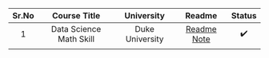 |  Sr.No  |  Course Title | University   |  Readme  | Status  |
| :------------: | :------------: | :------------: | :------------: | :------------: |
|  1 | Data Science Math Skill  | Duke University   |  [Readme Note ](https://github.com/ditikrushna/Mathmatics-and-Statistice-for-Data-Science-/blob/master/Data%20Science%20Math%20Skill%20By%20Duke%20University/README.md "Readme Note ") | :heavy_check_mark: |
|   |   |   |   |   | 

